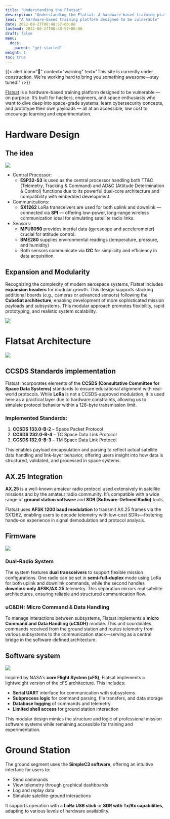 ```yaml
---
title: "Understanding the Flatsat"
description: "Understanding the Flatsat: A hardware-based training platform designed to be vulnerable"
lead: "A hardware-based training platform designed to be vulnerable"
date: 2022-08-27T08:48:57+00:00
lastmod: 2022-08-27T08:48:57+00:00
draft: false
menu:
  docs:
    parent: "get-started"
weight: 1
toc: true
---
```


{{< alert icon="🚧" context="warning" text="This site is currently under construction. We're working hard to bring you something awesome—stay tuned!" />}}

[Flatsat](https://flatsat.org/) is a hardware-based training platform designed to be vulnerable — on purpose. It’s built for hackers, engineers, and space enthusiasts who want to dive deep into space-grade systems, learn cybersecurity concepts, and prototype their own payloads — all at an accessible, low cost to encourage learning and experimentation.

# Hardware Design

## The idea
![](/images/ft_components.png)

- Central Processor: 
	 - **ESP32-S3** is used as the central processor handling both TT&C (Telemetry, Tracking & Command) and AD&C (Attitude Determination & Control) functions due to its powerful dual-core architecture and compatibility with embedded development.
- Communications: 
	 - **SX1262** LoRa transceivers are used for both uplink and downlink — connected via **SPI** — offering low-power, long-range wireless communication ideal for simulating satellite radio links.
- Sensors:
	 - **MPU6050** provides inertial data (gyroscope and accelerometer) crucial for attitude control.
	 - **BME280** supplies environmental readings (temperature, pressure, and humidity)
	 - Both sensors communicate via **I2C** for simplicity and efficiency in data acquisition.

## Expansion and Modularity

Recognizing the complexity of modern aerospace systems, Flatsat includes **expansion headers** for modular growth. This design supports stacking additional boards (e.g., cameras or advanced sensors) following the **CubeSat architecture**, enabling development of more sophisticated mission payloads and subsystems. This modular approach promotes flexibility, rapid prototyping, and realistic system scalability.

![](/images/ft_rear.png)

# Flatsat Architecture

![](/images/ft_phy.png)

## CCSDS Standards implementation
Flatsat incorporates elements of the **CCSDS (Consultative Committee for Space Data Systems)** standards to ensure educational alignment with real-world protocols. While **LoRa** is not a CCSDS-approved modulation, it is used here as a practical layer due to hardware constraints, allowing us to simulate protocol behavior within a 128-byte transmission limit.

### Implemented Standards:
1. **CCSDS 133.0-B-2** – Space Packet Protocol
2. **CCSDS 232.0-B-4** – TC Space Data Link Protocol
3. **CCSDS 132.0-B-3** – TM Space Data Link Protocol

This enables payload encapsulation and parsing to reflect actual satellite data handling and link-layer behavior, offering users insight into how data is structured, validated, and processed in space systems.
## AX.25 Integration
**AX.25** is a well-known amateur radio protocol used extensively in satellite missions and by the amateur radio community. It’s compatible with a wide range of **ground station software** and **SDR (Software-Defined Radio)** tools.

Flatsat uses **AFSK 1200 baud modulation** to transmit AX.25 frames via the SX1262, enabling users to decode telemetry with low-cost SDRs—fostering hands-on experience in signal demodulation and protocol analysis.

## Firmware

![](/images/ft_firmware.png)

### Dual-Radio System
The system features **dual transceivers** to support flexible mission configurations. One radio can be set in **semi-full-duplex** mode using LoRa for both uplink and downlink commands, while the second handles **downlink-only AFSK/AX.25** telemetry. This separation mirrors real satellite architectures, ensuring reliable and structured communication flow.
### uC&DH: Micro Command & Data Handling
To manage interactions between subsystems, Flatsat implements a **micro Command and Data Handling (uC&DH)** module. This unit coordinates commands received from the ground station and routes telemetry from various subsystems to the communication stack—serving as a central bridge in the software-defined architecture.

## Software system
![](/images/ft_cfs.png)

Inspired by NASA's **core Flight System (cFS)**, Flatsat implements a lightweight version of the cFS architecture. This includes:

- **Serial UART** interface for communication with subsystems
- **Subprocess logic** for command parsing, file transfers, and data storage
- **Database logging** of commands and telemetry
- **Limited shell access** for ground station interaction

This modular design mimics the structure and logic of professional mission software systems while remaining accessible for training and experimentation.

# Ground Station
The ground segment uses the **SimpleC3 software**, offering an intuitive interface for users to:

- Send commands    
- View telemetry through graphical dashboards
- Log and replay data
- Simulate satellite-ground interactions

It supports operation with a **LoRa USB stick** or **SDR with Tx/Rx capabilities**, adapting to various levels of hardware availability.